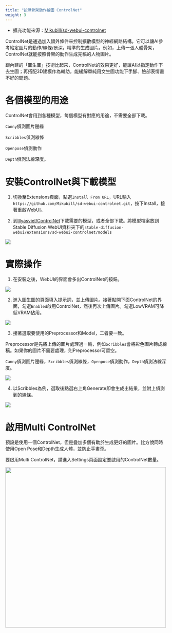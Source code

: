 ```yaml
---
title: "按照骨架動作繪圖 ControlNet"
weight: 3
---
```


- 擴充功能來源：[Mikubill/sd-webui-controlnet](https://github.com/Mikubill/sd-webui-controlnet)

ControlNet是通過加入額外條件來控制擴散模型的神經網路結構。它可以讓AI參考給定圖片的動作/線條/景深，精準的生成圖片。例如，上傳一張人體骨架，ControlNet就能按照骨架的動作生成完稿的人物圖片。

跟內建的「圖生圖」技術比起來，ControlNet的效果更好，能讓AI以指定動作下去生圖；再搭配3D建模作為輔助，能緩解單純用文生圖功能下手腳、臉部表情畫不好的問題。


# 各個模型的用途

ControlNet會用到各種模型，每個模型有對應的用途，不需要全部下載。

`Canny`偵測圖片邊緣

`Scribbles`偵測線條

`Openpose`偵測動作

`Depth`偵測法線深度。


# 安裝ControlNet與下載模型

1. 切換至Extensions頁面，點選`Install From URL`，URL輸入`https://github.com/Mikubill/sd-webui-controlnet.git`，按下Install，接著重啟WebUI。

2. 到[lllyasviel/ControlNet](https://huggingface.co/lllyasviel/ControlNet/tree/main/models)下載需要的模型，或者全部下載。將模型檔案放到Stable Diffusion WebUI資料夾下的`stable-diffusion-webui/extensions/sd-webui-controlnet/models`

![](../../images/Bicm7hz.webp)


<!--#參數解說-->


# 實際操作

1. 在安裝之後，WebUI的界面會多出ControlNet的按鈕。

![](../../images/c84PFJJ.webp)

2. 進入圖生圖的頁面填入提示詞，並上傳圖片。接著點開下面ControlNet的界面，勾選`Enabled`啟用ControlNet，然後再次上傳圖片。勾選LowVRAM可降低VRAM佔用。

![](../../images/QP2mKW6.webp)

3. 接著選取要使用的Preprocessor和Model，二者要一致。

Preprocessor是先將上傳的圖片處理過一輪，例如`Scribbles`會將彩色圖片轉成線稿。如果你的圖片不需要處理，則Preprocessor可留空。

`Canny`偵測圖片邊緣，`Scribbles`偵測線條，`Openpose`偵測動作，`Depth`偵測法線深度。

![](../../images/lSOMjfP.webp)

4. 以Scribbles為例，選取後點選右上角Generate即會生成出結果，並附上偵測到的線條。

![](../../images/A3pecmu.webp)


# 啟用Multi ControlNet

預設是使用一個ControlNet，但是疊加多個有助於生成更好的圖片。比方說同時使用Open Pose和Depth生成人體，並防止手畫歪。

要啟用Multi ControlNet，請進入Settings頁面設定要啟用的ControlNet數量。

<img src=../../images/F9joNvd.webp alt=""  width=500 loading="lazy">
